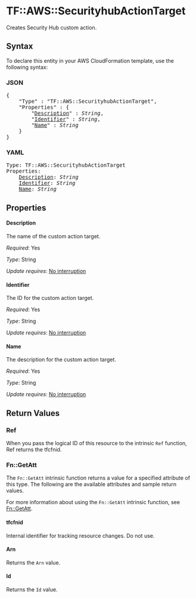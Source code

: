 # TF::AWS::SecurityhubActionTarget

Creates Security Hub custom action.

## Syntax

To declare this entity in your AWS CloudFormation template, use the following syntax:

### JSON

<pre>
{
    "Type" : "TF::AWS::SecurityhubActionTarget",
    "Properties" : {
        "<a href="#description" title="Description">Description</a>" : <i>String</i>,
        "<a href="#identifier" title="Identifier">Identifier</a>" : <i>String</i>,
        "<a href="#name" title="Name">Name</a>" : <i>String</i>
    }
}
</pre>

### YAML

<pre>
Type: TF::AWS::SecurityhubActionTarget
Properties:
    <a href="#description" title="Description">Description</a>: <i>String</i>
    <a href="#identifier" title="Identifier">Identifier</a>: <i>String</i>
    <a href="#name" title="Name">Name</a>: <i>String</i>
</pre>

## Properties

#### Description

The name of the custom action target.

_Required_: Yes

_Type_: String

_Update requires_: [No interruption](https://docs.aws.amazon.com/AWSCloudFormation/latest/UserGuide/using-cfn-updating-stacks-update-behaviors.html#update-no-interrupt)

#### Identifier

The ID for the custom action target.

_Required_: Yes

_Type_: String

_Update requires_: [No interruption](https://docs.aws.amazon.com/AWSCloudFormation/latest/UserGuide/using-cfn-updating-stacks-update-behaviors.html#update-no-interrupt)

#### Name

The description for the custom action target.

_Required_: Yes

_Type_: String

_Update requires_: [No interruption](https://docs.aws.amazon.com/AWSCloudFormation/latest/UserGuide/using-cfn-updating-stacks-update-behaviors.html#update-no-interrupt)

## Return Values

### Ref

When you pass the logical ID of this resource to the intrinsic `Ref` function, Ref returns the tfcfnid.

### Fn::GetAtt

The `Fn::GetAtt` intrinsic function returns a value for a specified attribute of this type. The following are the available attributes and sample return values.

For more information about using the `Fn::GetAtt` intrinsic function, see [Fn::GetAtt](https://docs.aws.amazon.com/AWSCloudFormation/latest/UserGuide/intrinsic-function-reference-getatt.html).

#### tfcfnid

Internal identifier for tracking resource changes. Do not use.

#### Arn

Returns the <code>Arn</code> value.

#### Id

Returns the <code>Id</code> value.

